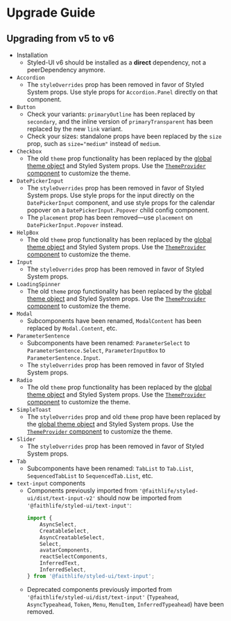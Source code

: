 # Upgrade Guide

## Upgrading from v5 to v6

- Installation
  - Styled-UI v6 should be installed as a **direct** dependency, not a peerDependency anymore.
- `Accordion`
  - The `styleOverrides` prop has been removed in favor of Styled System props. Use style props for `Accordion.Panel` directly on that component.
- `Button`
  - Check your variants: `primaryOutline` has been replaced by `secondary`, and the inline version of `primaryTransparent` has been replaced by the new `link` variant.
  - Check your sizes: standalone props have been replaced by the `size` prop, such as `size="medium"` instead of `medium`.
- `Checkbox`
  - The old `theme` prop functionality has been replaced by the [global theme object](https://faithlife.github.io/styled-ui/#/theme/usage) and Styled System props. Use the [`ThemeProvider` component](https://faithlife.github.io/styled-ui/#/theme/customization) to customize the theme.
- `DatePickerInput`
  - The `styleOverrides` prop has been removed in favor of Styled System props. Use style props for the input directly on the `DatePickerInput` component, and use style props for the calendar popover on a `DatePickerInput.Popover` child config component.
  - The `placement` prop has been removed—use `placement` on `DatePickerInput.Popover` instead.
- `HelpBox`
  - The old `theme` prop functionality has been replaced by the [global theme object](https://faithlife.github.io/styled-ui/#/theme/usage) and Styled System props. Use the [`ThemeProvider` component](https://faithlife.github.io/styled-ui/#/theme/customization) to customize the theme.
- `Input`
  - The `styleOverrides` prop has been removed in favor of Styled System props.
- `LoadingSpinner`
  - The old `theme` prop functionality has been replaced by the [global theme object](https://faithlife.github.io/styled-ui/#/theme/usage) and Styled System props. Use the [`ThemeProvider` component](https://faithlife.github.io/styled-ui/#/theme/customization) to customize the theme.
- `Modal`
  - Subcomponents have been renamed, `ModalContent` has been replaced by `Modal.Content`, etc.
- `ParameterSentence`
  - Subcomponents have been renamed: `ParameterSelect` to `ParameterSentence.Select`, `ParameterInputBox` to `ParameterSentence.Input`.
  - The `styleOverrides` prop has been removed in favor of Styled System props.
- `Radio`
  - The old `theme` prop functionality has been replaced by the [global theme object](https://faithlife.github.io/styled-ui/#/theme/usage) and Styled System props. Use the [`ThemeProvider` component](https://faithlife.github.io/styled-ui/#/theme/customization) to customize the theme.
- `SimpleToast`
  - The `styleOverrides` prop and old `theme` prop have been replaced by the [global theme object](https://faithlife.github.io/styled-ui/#/theme/usage) and Styled System props. Use the [`ThemeProvider` component](https://faithlife.github.io/styled-ui/#/theme/customization) to customize the theme.
- `Slider`
  - The `styleOverrides` prop has been removed in favor of Styled System props.
- `Tab`
  - Subcomponents have been renamed: `TabList` to `Tab.List`, `SequencedTabList` to `SequencedTab.List`, etc.
- `text-input` components
  - Components previously imported from `'@faithlife/styled-ui/dist/text-input-v2'` should now be imported from `'@faithlife/styled-ui/text-input'`:
    ```js
    import {
    	AsyncSelect,
    	CreatableSelect,
    	AsyncCreatableSelect,
    	Select,
    	avatarComponents,
    	reactSelectComponents,
    	InferredText,
    	InferredSelect,
    } from '@faithlife/styled-ui/text-input';
    ```
  - Deprecated components previously imported from `'@faithlife/styled-ui/dist/text-input'` (`Typeahead`, `AsyncTypeahead`, `Token`, `Menu`, `MenuItem`, `InferredTypeahead`) have been removed.
